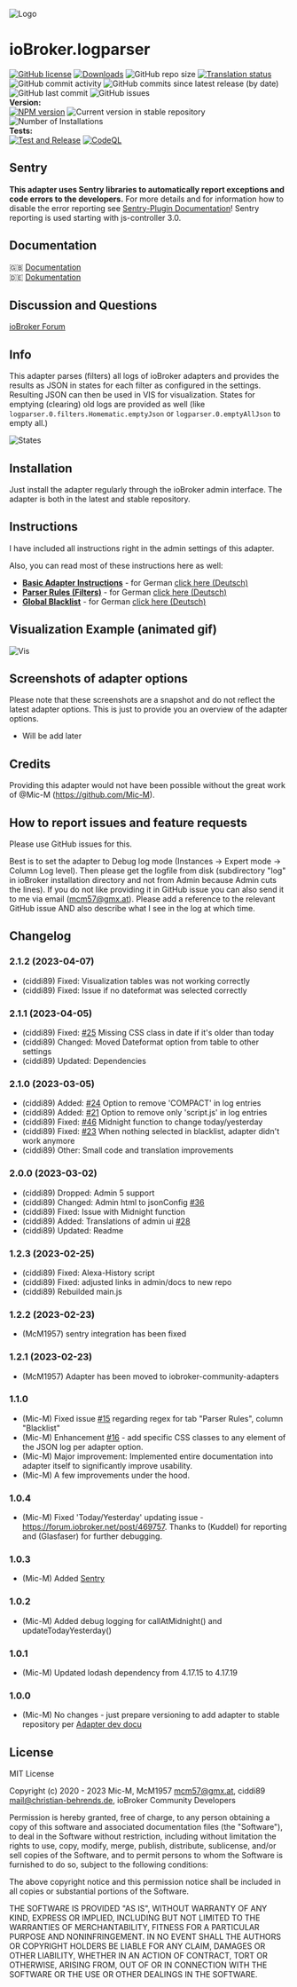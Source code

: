 ![Logo](admin/logparser.png)

# ioBroker.logparser

[![GitHub license](https://img.shields.io/github/license/iobroker-community-adapters/ioBroker.logparser)](https://github.com/iobroker-community-adapters/ioBroker.logparser/blob/main/LICENSE)
[![Downloads](https://img.shields.io/npm/dm/iobroker.logparser.svg)](https://www.npmjs.com/package/iobroker.logparser)
![GitHub repo size](https://img.shields.io/github/repo-size/iobroker-community-adapters/ioBroker.logparser)
[![Translation status](https://weblate.iobroker.net/widgets/adapters/-/logparser/svg-badge.svg)](https://weblate.iobroker.net/engage/adapters/?utm_source=widget)</br>
![GitHub commit activity](https://img.shields.io/github/commit-activity/m/iobroker-community-adapters/ioBroker.logparser)
![GitHub commits since latest release (by date)](https://img.shields.io/github/commits-since/iobroker-community-adapters/ioBroker.logparser/latest)
![GitHub last commit](https://img.shields.io/github/last-commit/iobroker-community-adapters/ioBroker.logparser)
![GitHub issues](https://img.shields.io/github/issues/iobroker-community-adapters/ioBroker.logparser)
</br>
**Version:** </br>
[![NPM version](http://img.shields.io/npm/v/iobroker.logparser.svg)](https://www.npmjs.com/package/iobroker.logparser)
![Current version in stable repository](https://iobroker.live/badges/logparser-stable.svg)
![Number of Installations](https://iobroker.live/badges/logparser-installed.svg)
</br>
**Tests:** </br>
[![Test and Release](https://github.com/iobroker-community-adapters/ioBroker.logparser/actions/workflows/test-and-release.yml/badge.svg)](https://github.com/iobroker-community-adapters/ioBroker.logparser/actions/workflows/test-and-release.yml)
[![CodeQL](https://github.com/iobroker-community-adapters/ioBroker.logparser/actions/workflows/codeql.yml/badge.svg)](https://github.com/iobroker-community-adapters/ioBroker.logparser/actions/workflows/codeql.yml)

## Sentry

**This adapter uses Sentry libraries to automatically report exceptions and code errors to the developers.**
For more details and for information how to disable the error reporting see [Sentry-Plugin Documentation](https://github.com/ioBroker/plugin-sentry#plugin-sentry)! Sentry reporting is used starting with js-controller 3.0.

## Documentation

🇬🇧 [Documentation](/docs/en/logparser.md)</br>
🇩🇪 [Dokumentation](/docs/de/logparser.md)

## Discussion and Questions

[ioBroker Forum](https://forum.iobroker.net/topic/63322/test-adapter-log-parser-1-2-x-latest)</br>

## Info

This adapter parses (filters) all logs of ioBroker adapters and provides the results as JSON in states for each filter as configured in the settings.
Resulting JSON can then be used in VIS for visualization. States for emptying (clearing) old logs are provided as well (like `logparser.0.filters.Homematic.emptyJson` or `logparser.0.emptyAllJson` to empty all.)

![States](docs/en/img/states.png)

## Installation

Just install the adapter regularly through the ioBroker admin interface. The adapter is both in the latest and stable repository.

## Instructions

I have included all instructions right in the admin settings of this adapter.

Also, you can read most of these instructions here as well:

-   [**Basic Adapter Instructions**](https://github.com/iobroker-community-adapters/ioBroker.logparser/blob/master/admin/doc-md/start_en.md) - for German [click here (Deutsch)](https://github.com/iobroker-community-adapters/ioBroker.logparser/blob/master/admin/doc-md/start_de.md)
-   [**Parser Rules (Filters)**](https://github.com/iobroker-community-adapters/ioBroker.logparser/blob/master/admin/doc-md/table-parser-rules_en.md) - for German [click here (Deutsch)](https://github.com/iobroker-community-adapters/ioBroker.logparser/blob/master/admin/doc-md/table-parser-rules_de.md)
-   [**Global Blacklist**](https://github.com/iobroker-community-adapters/ioBroker.logparser/blob/master/admin/doc-md/table-global-blacklist_en.md) - for German [click here (Deutsch)](https://github.com/iobroker-community-adapters/ioBroker.logparser/blob/master/admin/doc-md/table-global-blacklist_de.md)

## Visualization Example (animated gif)

![Vis](docs/de/img/visintro.gif)

## Screenshots of adapter options

Please note that these screenshots are a snapshot and do not reflect the latest adapter options.
This is just to provide you an overview of the adapter options.

-   Will be add later

## Credits

Providing this adapter would not have been possible without the great work of @Mic-M (https://github.com/Mic-M).

## How to report issues and feature requests

Please use GitHub issues for this.

Best is to set the adapter to Debug log mode (Instances -> Expert mode -> Column Log level). Then please get the logfile from disk (subdirectory "log" in ioBroker installation directory and not from Admin because Admin cuts the lines). If you do not like providing it in GitHub issue you can also send it to me via email (mcm57@gmx.at). Please add a reference to the relevant GitHub issue AND also describe what I see in the log at which time.

## Changelog

<!--
    Placeholder for the next version (at the beginning of the line):
    ### **WORK IN PROGRESS**
-->
### 2.1.2 (2023-04-07)

-   (ciddi89) Fixed: Visualization tables was not working correctly
-   (ciddi89) Fixed: Issue if no dateformat was selected correctly

### 2.1.1 (2023-04-05)

-   (ciddi89) Fixed: [#25](https://github.com/iobroker-community-adapters/ioBroker.logparser/issues/25) Missing CSS class in date if it's older than today
-   (ciddi89) Changed: Moved Dateformat option from table to other settings
-   (ciddi89) Updated: Dependencies

### 2.1.0 (2023-03-05)

-   (ciddi89) Added: [#24](https://github.com/iobroker-community-adapters/ioBroker.logparser/issues/24) Option to remove 'COMPACT' in log entries
-   (ciddi89) Added: [#21](https://github.com/iobroker-community-adapters/ioBroker.logparser/issues/21) Option to remove only 'script.js' in log entries
-   (ciddi89) Fixed: [#46](https://github.com/iobroker-community-adapters/ioBroker.logparser/issues/46) Midnight function to change today/yesterday
-   (ciddi89) Fixed: [#23](https://github.com/iobroker-community-adapters/ioBroker.logparser/issues/23) When nothing selected in blacklist, adapter didn't work anymore
-   (ciddi89) Other: Small code and translation improvements

### 2.0.0 (2023-03-02)

-   (ciddi89) Dropped: Admin 5 support
-   (ciddi89) Changed: Admin html to jsonConfig [#36](https://github.com/iobroker-community-adapters/ioBroker.logparser/issues/36)
-   (ciddi89) Fixed: Issue with Midnight function
-   (ciddi89) Added: Translations of admin ui [#28](https://github.com/iobroker-community-adapters/ioBroker.logparser/issues/28)
-   (ciddi89) Updated: Readme

### 1.2.3 (2023-02-25)

-   (ciddi89) Fixed: Alexa-History script
-   (ciddi89) Fixed: adjusted links in admin/docs to new repo
-   (ciddi89) Rebuilded main.js

### 1.2.2 (2023-02-23)

-   (McM1957) sentry integration has been fixed

### 1.2.1 (2023-02-23)

-   (McM1957) Adapter has been moved to iobroker-community-adapters

### 1.1.0

-   (Mic-M) Fixed issue [#15](https://github.com/Mic-M/ioBroker.logparser/issues/15) regarding regex for tab "Parser Rules", column "Blacklist"
-   (Mic-M) Enhancement [#16](https://github.com/Mic-M/ioBroker.logparser/issues/16) - add specific CSS classes to any element of the JSON log per adapter option.
-   (Mic-M) Major improvement: Implemented entire documentation into adapter itself to significantly improve usability.
-   (Mic-M) A few improvements under the hood.

### 1.0.4

-   (Mic-M) Fixed 'Today/Yesterday' updating issue - https://forum.iobroker.net/post/469757. Thanks to (Kuddel) for reporting and (Glasfaser) for further debugging.

### 1.0.3

-   (Mic-M) Added [Sentry](https://github.com/ioBroker/plugin-sentry)

### 1.0.2

-   (Mic-M) Added debug logging for callAtMidnight() and updateTodayYesterday()

### 1.0.1

-   (Mic-M) Updated lodash dependency from 4.17.15 to 4.17.19

### 1.0.0

-   (Mic-M) No changes - just prepare versioning to add adapter to stable repository per [Adapter dev docu](https://github.com/ioBroker/ioBroker.docs/blob/master/docs/en/dev/adapterdev.md#versioning)

## License

MIT License

Copyright (c) 2020 - 2023 Mic-M, McM1957 <mcm57@gmx.at>, ciddi89 <mail@christian-behrends.de>, ioBroker Community Developers

Permission is hereby granted, free of charge, to any person obtaining a copy
of this software and associated documentation files (the "Software"), to deal
in the Software without restriction, including without limitation the rights
to use, copy, modify, merge, publish, distribute, sublicense, and/or sell
copies of the Software, and to permit persons to whom the Software is
furnished to do so, subject to the following conditions:

The above copyright notice and this permission notice shall be included in all
copies or substantial portions of the Software.

THE SOFTWARE IS PROVIDED "AS IS", WITHOUT WARRANTY OF ANY KIND, EXPRESS OR
IMPLIED, INCLUDING BUT NOT LIMITED TO THE WARRANTIES OF MERCHANTABILITY,
FITNESS FOR A PARTICULAR PURPOSE AND NONINFRINGEMENT. IN NO EVENT SHALL THE
AUTHORS OR COPYRIGHT HOLDERS BE LIABLE FOR ANY CLAIM, DAMAGES OR OTHER
LIABILITY, WHETHER IN AN ACTION OF CONTRACT, TORT OR OTHERWISE, ARISING FROM,
OUT OF OR IN CONNECTION WITH THE SOFTWARE OR THE USE OR OTHER DEALINGS IN THE
SOFTWARE.
